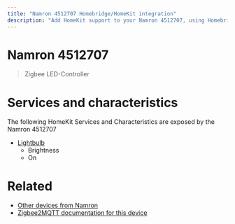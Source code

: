 ```yaml
---
title: "Namron 4512707 Homebridge/HomeKit integration"
description: "Add HomeKit support to your Namron 4512707, using Homebridge, Zigbee2MQTT and homebridge-z2m."
---
```

<!---
This file has been GENERATED using src/docgen/docgen.ts
DO NOT EDIT THIS FILE MANUALLY!
-->
# Namron 4512707
> Zigbee LED-Controller


# Services and characteristics
The following HomeKit Services and Characteristics are exposed by
the Namron 4512707

* [Lightbulb](../../light.md)
  * Brightness
  * On


# Related
* [Other devices from Namron](../index.md#namron)
* [Zigbee2MQTT documentation for this device](https://www.zigbee2mqtt.io/devices/4512707.html)